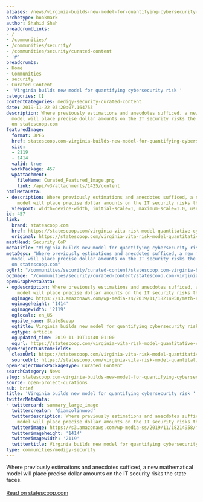```yaml
---
aliases: /news/virginia-builds-new-model-for-quantifying-cybersecurity-risk
archetype: bookmark
author: Shahid Shah
breadcrumbLinks:
- /
- /communities/
- /communities/security/
- /communities/security/curated-content
- '#'
breadcrumbs:
- Home
- Communities
- security
- Curated Content
- 'Virginia builds new model for quantifying cybersecurity risk '
categories: []
contentCategories: medigy-security-curated-content
date: 2019-11-22 03:20:07.164753
description: Where previously estimations and anecdotes sufficed, a new mathematical
  model will place precise dollar amounts on the IT security risks the state faces.Read
  on statescoop.com
featuredImage:
  format: JPEG
  href: statescoop.com-virginia-builds-new-model-for-quantifying-cybersecurity-risk-featuredImage.jpeg
  size:
  - 2119
  - 1414
  valid: true
  workPackage: 457
  wpAttachment:
    fileName: Curated_Featured_Image.png
    link: /api/v3/attachments/1425/content
htmlMetaData:
- description: Where previously estimations and anecdotes sufficed, a new mathematical
    model will place precise dollar amounts on the IT security risks the state faces.
  viewport: width=device-width, initial-scale=1, maximum-scale=1.0, user-scalable=no
id: 457
link:
  brand: statescoop.com
  href: https://statescoop.com/virginia-vita-risk-model-quantitative-cybersecurity/
  original: https://statescoop.com/virginia-vita-risk-model-quantitative-cybersecurity/
mastHead: Security CoP
metaTitle: "Virginia builds new model for quantifying cybersecurity risk"
metaDesc: "Where previously estimations and anecdotes sufficed, a new mathematical
  model will place precise dollar amounts on the IT security risks the state faces.Read
  on statescoop.com" 
ogUrl: "/communities/security/curated-content/statescoop.com-virginia-builds-new-model-for-quantifying-cybersecurity-risk/"
ogImage: "/communities/security/curated-content/statescoop.com-virginia-builds-new-model-for-quantifying-cybersecurity-risk-featuredImage.jpeg"
openGraphMetaData:
- ogdescription: Where previously estimations and anecdotes sufficed, a new mathematical
    model will place precise dollar amounts on the IT security risks the state faces.
  ogimage: https://s3.amazonaws.com/wp-media-ss/2019/11/18214958/math-equations-getty-images.jpg
  ogimageheight: '1414'
  ogimagewidth: '2119'
  oglocale: en_US
  ogsite_name: StateScoop
  ogtitle: Virginia builds new model for quantifying cybersecurity risk | StateScoop
  ogtype: article
  ogupdated_time: 2019-11-19T14:40-01:00
  ogurl: https://statescoop.com/virginia-vita-risk-model-quantitative-cybersecurity/
openProjectCustomFields:
  cleanUrl: https://statescoop.com/virginia-vita-risk-model-quantitative-cybersecurity/
  sourceUrl: https://statescoop.com/virginia-vita-risk-model-quantitative-cybersecurity/
openProjectWorkPackageType: Curated Content
searchCategory: News
slug: statescoop.com-virginia-builds-new-model-for-quantifying-cybersecurity-risk
source: open-project-curations
sub: brief
title: 'Virginia builds new model for quantifying cybersecurity risk '
twitterMetaData:
- twittercard: summary_large_image
  twittercreator: '@iamcolinwood'
  twitterdescription: Where previously estimations and anecdotes sufficed, a new mathematical
    model will place precise dollar amounts on the IT security risks the state faces.
  twitterimage: https://s3.amazonaws.com/wp-media-ss/2019/11/18214958/math-equations-getty-images.jpg
  twitterimageheight: '1414'
  twitterimagewidth: '2119'
  twittertitle: Virginia builds new model for quantifying cybersecurity risk | StateScoop
type: communities/medigy-security
---
```


Where previously estimations and anecdotes sufficed, a new mathematical model will place precise dollar amounts on the IT security risks the state faces.<br><br><a target="_blank" href=https://statescoop.com/virginia-vita-risk-model-quantitative-cybersecurity/>Read on statescoop.com</a>